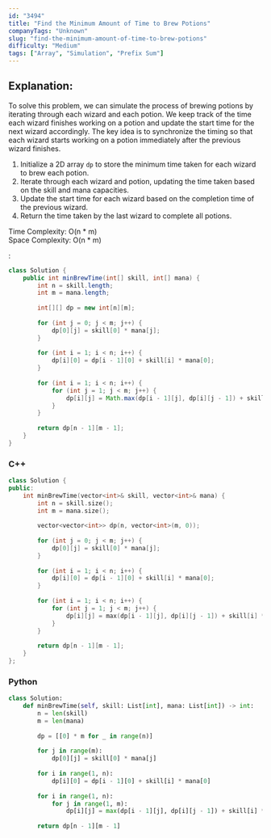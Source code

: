 ```yaml
---
id: "3494"
title: "Find the Minimum Amount of Time to Brew Potions"
companyTags: "Unknown"
slug: "find-the-minimum-amount-of-time-to-brew-potions"
difficulty: "Medium"
tags: ["Array", "Simulation", "Prefix Sum"]
---
```


## Explanation:
To solve this problem, we can simulate the process of brewing potions by iterating through each wizard and each potion. We keep track of the time each wizard finishes working on a potion and update the start time for the next wizard accordingly. The key idea is to synchronize the timing so that each wizard starts working on a potion immediately after the previous wizard finishes.

1. Initialize a 2D array `dp` to store the minimum time taken for each wizard to brew each potion.
2. Iterate through each wizard and potion, updating the time taken based on the skill and mana capacities.
3. Update the start time for each wizard based on the completion time of the previous wizard.
4. Return the time taken by the last wizard to complete all potions.

Time Complexity: O(n * m)  
Space Complexity: O(n * m)

:

```java
class Solution {
    public int minBrewTime(int[] skill, int[] mana) {
        int n = skill.length;
        int m = mana.length;
        
        int[][] dp = new int[n][m];
        
        for (int j = 0; j < m; j++) {
            dp[0][j] = skill[0] * mana[j];
        }
        
        for (int i = 1; i < n; i++) {
            dp[i][0] = dp[i - 1][0] + skill[i] * mana[0];
        }
        
        for (int i = 1; i < n; i++) {
            for (int j = 1; j < m; j++) {
                dp[i][j] = Math.max(dp[i - 1][j], dp[i][j - 1]) + skill[i] * mana[j];
            }
        }
        
        return dp[n - 1][m - 1];
    }
}
```

### C++
```cpp
class Solution {
public:
    int minBrewTime(vector<int>& skill, vector<int>& mana) {
        int n = skill.size();
        int m = mana.size();
        
        vector<vector<int>> dp(n, vector<int>(m, 0));
        
        for (int j = 0; j < m; j++) {
            dp[0][j] = skill[0] * mana[j];
        }
        
        for (int i = 1; i < n; i++) {
            dp[i][0] = dp[i - 1][0] + skill[i] * mana[0];
        }
        
        for (int i = 1; i < n; i++) {
            for (int j = 1; j < m; j++) {
                dp[i][j] = max(dp[i - 1][j], dp[i][j - 1]) + skill[i] * mana[j];
            }
        }
        
        return dp[n - 1][m - 1];
    }
};
```

### Python
```python
class Solution:
    def minBrewTime(self, skill: List[int], mana: List[int]) -> int:
        n = len(skill)
        m = len(mana)
        
        dp = [[0] * m for _ in range(n)]
        
        for j in range(m):
            dp[0][j] = skill[0] * mana[j]
        
        for i in range(1, n):
            dp[i][0] = dp[i - 1][0] + skill[i] * mana[0]
        
        for i in range(1, n):
            for j in range(1, m):
                dp[i][j] = max(dp[i - 1][j], dp[i][j - 1]) + skill[i] * mana[j]
        
        return dp[n - 1][m - 1]
```